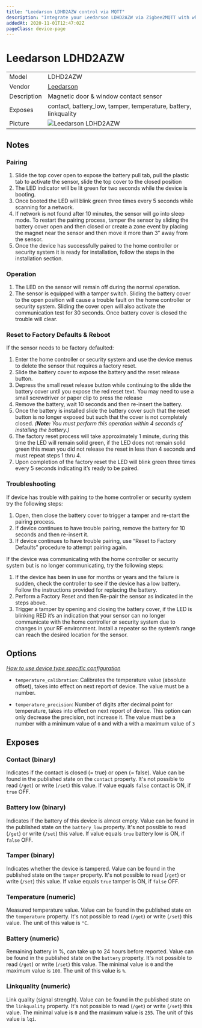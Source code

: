 ```yaml
---
title: "Leedarson LDHD2AZW control via MQTT"
description: "Integrate your Leedarson LDHD2AZW via Zigbee2MQTT with whatever smart home infrastructure you are using without the vendor's bridge or gateway."
addedAt: 2020-11-01T12:47:02Z
pageClass: device-page
---
```


<!-- !!!! -->
<!-- ATTENTION: This file is auto-generated through docgen! -->
<!-- You can only edit the "Notes"-Section between the two comment lines "Notes BEGIN" and "Notes END". -->
<!-- Do not use h1 or h2 heading within "## Notes"-Section. -->
<!-- !!!! -->

# Leedarson LDHD2AZW

|     |     |
|-----|-----|
| Model | LDHD2AZW  |
| Vendor  | [Leedarson](/supported-devices/#v=Leedarson)  |
| Description | Magnetic door & window contact sensor |
| Exposes | contact, battery_low, tamper, temperature, battery, linkquality |
| Picture | ![Leedarson LDHD2AZW](https://www.zigbee2mqtt.io/images/devices/LDHD2AZW.png) |


<!-- Notes BEGIN: You can edit here. Add "## Notes" headline if not already present. -->
## Notes

### Pairing

1.  Slide the top cover open to expose the battery pull tab, pull the plastic tab to activate the sensor, slide the top cover to the closed position
2.  The LED indicator will be lit green for two seconds while the device is booting.
3.  Once booted the LED will blink green three times every 5 seconds while scanning for a network.
4.  If network is not found after 10 minutes, the sensor will go into sleep mode. To restart the pairing process, tamper the sensor by sliding the battery cover open and then closed or create a zone event by placing the magnet near the sensor and then move it more than 3” away from the sensor.
5.  Once the device has successfully paired to the home controller or security system it is ready for installation, follow the steps in the installation section.

### Operation

1. The LED on the sensor will remain off during the normal operation.
2. The sensor is equipped with a tamper switch. Sliding the battery cover to the open position will cause a trouble fault on the home controller or security system. Sliding the cover open will also activate the communication test for 30 seconds. Once battery cover is closed the trouble will clear.

### Reset to Factory Defaults & Reboot

If the sensor needs to be factory defaulted:

1. Enter the home controller or security system and use the device menus to delete the sensor that requires a factory reset.
1. Slide the battery cover to expose the battery and the reset release button.
1. Depress the small reset release button while continuing to the slide the battery cover until you expose the red reset text. You may need to use a small screwdriver or paper clip to press the release
1. Remove the battery, wait 10 seconds and then re-insert the battery.
1. Once the battery is installed slide the battery cover such that the reset button is no longer exposed but such that the cover is not completely closed.
   _(**Note:** You must perform this operation within 4 seconds of installing the battery.)_
1. The factory reset process will take approximately 1 minute, during this time the LED will remain solid green, if the LED does not remain solid green this mean you did not release the reset in less than 4 seconds and must repeat steps 1 thru 4.
1. Upon completion of the factory reset the LED will blink green three times every 5 seconds indicating it’s ready to be paired.

### Troubleshooting

If device has trouble with pairing to the home controller or security system try the following steps:

1. Open, then close the battery cover to trigger a tamper and re-start the pairing process.
1. If device continues to have trouble pairing, remove the battery for 10 seconds and then re-insert it.
1. If device continues to have trouble pairing, use “Reset to Factory Defaults” procedure to attempt pairing again.

If the device was communicating with the home controller or security system but is no longer communicating, try the following steps:

1. If the device has been in use for months or years and the failure is sudden, check the controller to see if the device has a low battery. Follow the instructions provided for replacing the battery.
1. Perform a Factory Reset and then Re-pair the sensor as indicated in the steps above.
1. Trigger a tamper by opening and closing the battery cover, if the LED is blinking RED it’s an indication that your sensor can no longer communicate with the home controller or security system due to changes in your RF environment. Install a repeater so the system’s range can reach the desired location for the sensor.
<!-- Notes END: Do not edit below this line -->



## Options
*[How to use device type specific configuration](../guide/configuration/devices-groups.md#specific-device-options)*

* `temperature_calibration`: Calibrates the temperature value (absolute offset), takes into effect on next report of device. The value must be a number.

* `temperature_precision`: Number of digits after decimal point for temperature, takes into effect on next report of device. This option can only decrease the precision, not increase it. The value must be a number with a minimum value of `0` and with a with a maximum value of `3`


## Exposes

### Contact (binary)
Indicates if the contact is closed (= true) or open (= false).
Value can be found in the published state on the `contact` property.
It's not possible to read (`/get`) or write (`/set`) this value.
If value equals `false` contact is ON, if `true` OFF.

### Battery low (binary)
Indicates if the battery of this device is almost empty.
Value can be found in the published state on the `battery_low` property.
It's not possible to read (`/get`) or write (`/set`) this value.
If value equals `true` battery low is ON, if `false` OFF.

### Tamper (binary)
Indicates whether the device is tampered.
Value can be found in the published state on the `tamper` property.
It's not possible to read (`/get`) or write (`/set`) this value.
If value equals `true` tamper is ON, if `false` OFF.

### Temperature (numeric)
Measured temperature value.
Value can be found in the published state on the `temperature` property.
It's not possible to read (`/get`) or write (`/set`) this value.
The unit of this value is `°C`.

### Battery (numeric)
Remaining battery in %, can take up to 24 hours before reported.
Value can be found in the published state on the `battery` property.
It's not possible to read (`/get`) or write (`/set`) this value.
The minimal value is `0` and the maximum value is `100`.
The unit of this value is `%`.

### Linkquality (numeric)
Link quality (signal strength).
Value can be found in the published state on the `linkquality` property.
It's not possible to read (`/get`) or write (`/set`) this value.
The minimal value is `0` and the maximum value is `255`.
The unit of this value is `lqi`.

